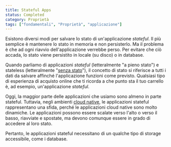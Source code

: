 ```yaml
---
title: Stateful Apps
status: Completed
category: Proprietà
tags: ["fondamentali", "Proprietà", "applicazione"]
---
```


Esistono diversi modi per salvare lo stato di un'applicazione _stateful_.
Il più semplice è mantenere lo stato in memoria e non persisterlo.
Ma il problema è che ad ogni riavvio dell'applicazione verrebbe perso.
Per evitare che ciò accada, lo stato viene persistito in locale (su disco) o in database.

Quando parliamo di applicazioni _stateful_ (letteralmente "a pieno stato") e stateless (letteralmente "[senza stato](/it/stateless-apps/)"),
il concetto di stato si riferisce a tutti i dati da salvare affinché l'applicazione funzioni come previsto. Qualsiasi tipo di esperienza di acquisto online che ti ricorda a che punto sta il tuo carrello è, ad esempio, un'applicazione _stateful_.

Oggi, la maggior parte delle applicazioni che usiamo sono almeno in parte stateful. Tuttavia, negli ambienti [cloud native](/it/cloud-native-apps/), le applicazioni stateful rappresentano una sfida, perché le applicazioni cloud native sono molto dinamiche. Le applicazioni possono essere scalate verso l'alto o verso il basso, riavviate e spostate, ma devono comunque essere in grado di accedere al loro stato.

Pertanto, le applicazioni stateful necessitano di un qualche tipo di storage accessibile, come i database.